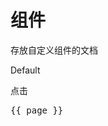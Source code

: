 # 组件

存放自定义组件的文档

<el-button>Default</el-button>

<el-button type="primary" plain>点击</el-button>

<script setup>
import { useData } from 'vitepress'

const { page } = useData()
</script>

<pre>{{ page }}</pre>
